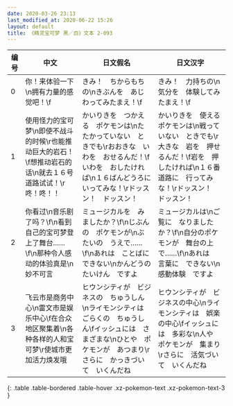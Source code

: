 ```yaml
---
date: 2020-03-26 23:13
last_modified_at: 2020-06-22 15:26
layout: default
title: 《精灵宝可梦 黑／白》文本 2-093
---
```

| 编号 | 中文 | 日文假名 | 日文汉字 |
| ---- | ---- | ---- | --- |
| 0 | 你！来体验一下\n拥有力量的感觉吧！\f | きみ！　ちからもちの\nきぶんを　あじわってみたまえ！\f | きみ！　力持ちの\n気分を　体験してみたまえ！\f |
| 1 | 使用怪力的宝可梦\n即使不战斗的时候\r也能推动巨大的岩石！\f想推动岩石的话\n就去１６号道路试试！\r咚！咚！！ | かいりきを　つかえる　ポケモンは\nたたかっていない　ときでも\rおおきな　いわを　おせるんだ！\fいわを　おしたければ\n１６ばんどうろに　いってみな！\rドッスン！　ドッスン！ | かいりきを　使える　ポケモンは\n戦っていない　ときでも\r大きな　岩を　押せるんだ！\f岩を　押したければ\n１６番道路に　行ってみな！\rドッスン！　ドッスン！ |
| 2 | 你看过\n音乐剧了吗？\f\n看到自己的宝可梦登上了舞台……\f\n那种令人感动的体验真是\n妙不可言 | ミュージカルを　みましたか？\f\nじぶんの　ポケモンが\nぶたいの　うえで……\f\nあれは　ことばに　できない\nかんどうの　たいけん　ですよ | ミュージカルは\nご覧に　なりましたか？\f\n自分のポケモンが　舞台の上で……\f\nあれは　言葉に　できない\n感動体験　ですよ |
| 3 | 飞云市是商务中心\n雷文市是娱乐中心\f在合众地区聚集着\n各种各样的人和宝可梦\r使城市更加活力焕发哦 | ヒウンシティが　ビジネスの　ちゅうしん\nライモンシティは　ごらくの　ちゅうしん\fイッシュには　さまざまな\nひとや　ポケモンが　あつまり\rさらに　かっきづいて　いくんだね | ヒウンシティが　ビジネスの中心\nライモンシティは　娯楽の中心\fイッシュには　多彩な\n人や　ポケモンが　集まり\rさらに　活気づいて　いくんだね |
{: .table .table-bordered .table-hover .xz-pokemon-text .xz-pokemon-text-3 }